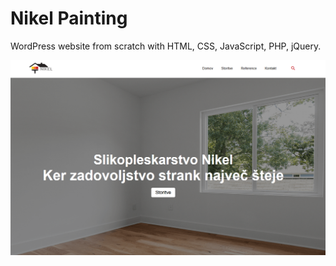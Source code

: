 # Nikel Painting

WordPress website from scratch with HTML, CSS, JavaScript, PHP, jQuery.

![](screenshot/front.png)

